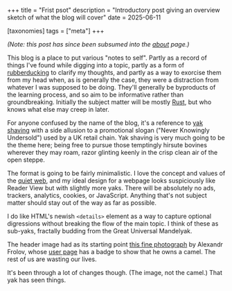 +++
title = "Frist psot"
description = "Introductory post giving an overview sketch of what the blog will cover"
date = 2025-06-11

[taxonomies]
tags = ["meta"]
+++

*(Note: this post has since been subsumed into the [about](@/about/_index.md) page.)*

This blog is a place to put various "notes to self". Partly as a record of things I've found while digging into a topic, partly as a form of [rubberducking](https://en.wikipedia.org/wiki/Rubber_duck_debugging) to clarify my thoughts, and partly as a way to exorcise them from my head when, as is generally the case, they were a distraction from whatever I was supposed to be doing. They'll generally be byproducts of the learning process, and so aim to be informative rather than groundbreaking. Initially the subject matter will be mostly [Rust](https://rust-lang.org/), but who knows what else may creep in later.

For anyone confused by the name of the blog, it's a reference to [yak shaving](https://seths.blog/2005/03/dont_shave_that/) with a side allusion to a promotional slogan ("Never Knowingly Undersold") used by a UK retail chain. Yak shaving is very much going to be the theme here; being free to pursue those temptingly hirsute bovines wherever they may roam, razor glinting keenly in the crisp clean air of the open steppe.

The format is going to be fairly minimalistic. I love the concept and values of the [quiet web](https://briankoberlein.com/tech/quiet-web/), and my ideal design for a webpage looks suspiciously like Reader View but with slightly more yaks. There will be absolutely no ads, trackers, analytics, cookies, or JavaScript. Anything that's not subject matter should stay out of the way as far as possible.

I do like HTML's newish `<details>` element as a way to capture optional digressions without breaking the flow of the main topic. I think of these as sub-yaks, fractally budding from the Great Universal Mandelyak.

The header image had as its starting point [this fine photograph](https://en.wikipedia.org/wiki/File:Sarlyk_Yak2.jpg) by Alexandr Frolov, whose [user page](https://commons.wikimedia.org/wiki/User:Alexandr_frolov) has a badge to show that he owns a camel. The rest of us are wasting our lives.

It's been through a lot of changes though. (The image, not the camel.) That yak has seen things.

